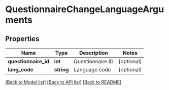 # QuestionnaireChangeLanguageArguments

## Properties
Name | Type | Description | Notes
------------ | ------------- | ------------- | -------------
**questionnaire_id** | **int** | Questionnaire ID | [optional] 
**lang_code** | **string** | Language code | [optional] 

[[Back to Model list]](../README.md#documentation-for-models) [[Back to API list]](../README.md#documentation-for-api-endpoints) [[Back to README]](../README.md)


